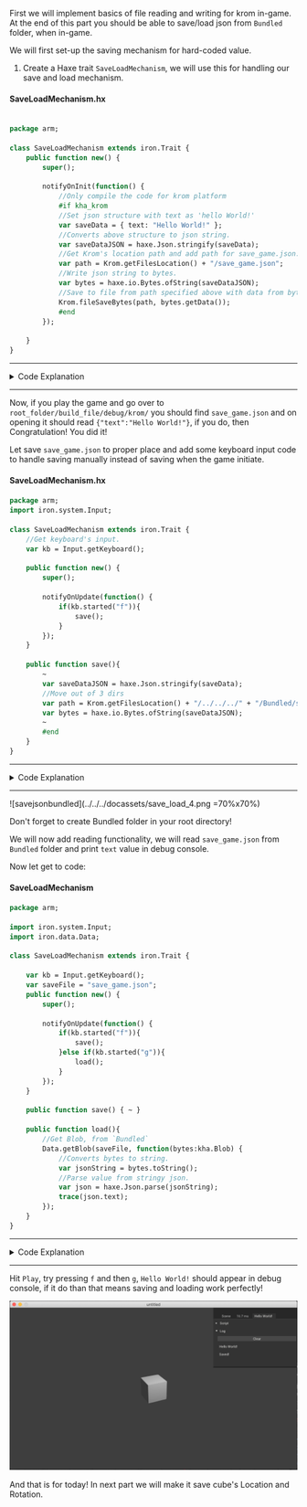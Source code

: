 First we will implement basics of file reading and writing for krom in-game. At the end of this part you should be able to save/load json from `Bundled` folder, when in-game.

We will first set-up the saving mechanism for hard-coded value.

1. Create a Haxe trait `SaveLoadMechanism`, we will use this for handling our save and load mechanism.

<!-- tabs:start -->

#### **SaveLoadMechanism.hx**

```haxe

package arm;

class SaveLoadMechanism extends iron.Trait {
	public function new() {
		super();

		notifyOnInit(function() {
			//Only compile the code for krom platform
			#if kha_krom
			//Set json structure with text as 'hello World!'
			var saveData = { text: "Hello World!" };
			//Converts above structure to json string.
			var saveDataJSON = haxe.Json.stringify(saveData);
			//Get Krom's location path and add path for save_game.json.
			var path = Krom.getFilesLocation() + "/save_game.json";
			//Write json string to bytes.
			var bytes = haxe.io.Bytes.ofString(saveDataJSON);
			//Save to file from path specified above with data from bytes.
			Krom.fileSaveBytes(path, bytes.getData());
			#end
		});

	}
}
```
---

<details>
	<summary>Code Explanation</summary>

1. `#if some_condition` is called [Conditional Compiling](https://en.wikipedia.org/wiki/Conditional_compilation) expression, here, our code will only be compiled to Krom platform.
2. We define structure and convert the structure into json.
3. We get Krom's file location (during playing from armory, krom's file location is `root_folder/build_file/debug/krom/save_game.json`) and append our `save_game.json` to the path.
4. Convert our stringy json to bytes.
5. Save data from bytes to path specified.
</details>

---
<!-- tabs:end -->

Now, if you play the game and go over to `root_folder/build_file/debug/krom/` you should find `save_game.json` and on opening it should read `{"text":"Hello World!"}`, if you do, then Congratulation! You did it!

Let save `save_game.json` to proper place and add some keyboard input code to handle saving manually instead of saving when the game initiate.

<!-- tabs:start -->

#### **SaveLoadMechanism.hx**

```haxe
package arm;
import iron.system.Input;

class SaveLoadMechanism extends iron.Trait {
	//Get keyboard's input.
	var kb = Input.getKeyboard();

	public function new() {
		super();

		notifyOnUpdate(function() {
			if(kb.started("f")){
				save();
			}
		});
	}

	public function save(){
		~
		var saveDataJSON = haxe.Json.stringify(saveData);
		//Move out of 3 dirs
		var path = Krom.getFilesLocation() + "/../../../" + "/Bundled/save_game.json";
		var bytes = haxe.io.Bytes.ofString(saveDataJSON);
		~
		#end
	}
}
```
---

<details>
	<summary>Code Explanation</summary>

1. On every frame, check if key `f` is pressed, than call `save()`
2. We add `/../../../` before path to move out of three directory.
</details>

---
<!-- tabs:end -->

![savejsonbundled](../../../docassets/save_load_4.png =70%x70%)

<div class="alert alert-warning" role="alert">
  Don't forget to create Bundled folder in your root directory!
</div>

We will now add reading functionality, we will read `save_game.json` from `Bundled` folder and print `text` value in debug console.

Now let get to code:

<!-- tabs:start -->

#### **SaveLoadMechanism**

```haxe
package arm;

import iron.system.Input;
import iron.data.Data;

class SaveLoadMechanism extends iron.Trait {

	var kb = Input.getKeyboard();
	var saveFile = "save_game.json";
	public function new() {
		super();

		notifyOnUpdate(function() {
			if(kb.started("f")){
				save();
			}else if(kb.started("g")){
				load();
			}
		});
	}

	public function save() { ~ }

	public function load(){
		//Get Blob, from `Bundled`
		Data.getBlob(saveFile, function(bytes:kha.Blob) {
			//Converts bytes to string.
			var jsonString = bytes.toString();
			//Parse value from stringy json.
			var json = haxe.Json.parse(jsonString);
			trace(json.text);
		});
	}
}
```
---

<details>
	<summary>Code Explanation</summary>

1. Check if `f`, `g` is pressed and then call `save()`, `load()` respectively.
1. Load blob from path specified.
2. Convert the file to string and then parse json from it.
</details>

---

<!-- tabs:end -->

Hit `Play`, try pressing `f` and then `g`, `Hello World!` should appear in debug console, if it do than that means saving and loading work perfectly!

![printdebugconsole](../../../docassets/save_load_6.png ':size=700')

And that is for today! In next part we will make it save cube's Location and Rotation.
